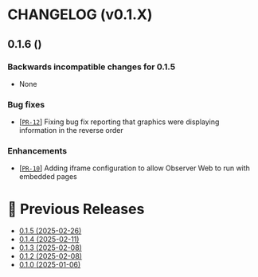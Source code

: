 # CHANGELOG (v0.1.X)

## 0.1.6 ()

### Backwards incompatible changes for 0.1.5
 * None

### Bug fixes
 * [[`PR-12`](https://github.com/thiagoesteves/observer_web/pull/12)] Fixing bug fix reporting that graphics were displaying information in the reverse order

### Enhancements
 * [[`PR-10`](https://github.com/thiagoesteves/observer_web/pull/10)] Adding iframe configuration to allow Observer Web to run with embedded pages

# 🚀 Previous Releases
 * [0.1.5 (2025-02-26)](https://github.com/thiagoesteves/observer_web/blob/v0.1.5/CHANGELOG.md)
 * [0.1.4 (2025-02-11)](https://github.com/thiagoesteves/observer_web/blob/v0.1.4/CHANGELOG.md)
 * [0.1.3 (2025-02-08)](https://github.com/thiagoesteves/observer_web/blob/v0.1.3/CHANGELOG.md)
 * [0.1.2 (2025-02-08)](https://github.com/thiagoesteves/observer_web/blob/v0.1.2/CHANGELOG.md)
 * [0.1.0 (2025-01-06)](https://github.com/thiagoesteves/observer_web/blob/v0.1.0/CHANGELOG.md)